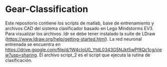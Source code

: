 # Gear-Classification
Este repositorio contiene los scripts de matlab, base de entrenamiento y archivos CAD del sistema clasificador basado en Lego Mindstorms EV3.
Para visualizar los archivos .ldr se debe tener instalado la suite de LDraw (https://www.ldraw.org/help/getting-started.html).
La red neuronal entrenada se encuentra en https://drive.google.com/file/d/1W4cIoU0_YtdL0343G5NJkt5wPf8Qc1cg/view?usp=sharing.
El archivo script_2 es el script que ejecuta la rutina de clasificación.
